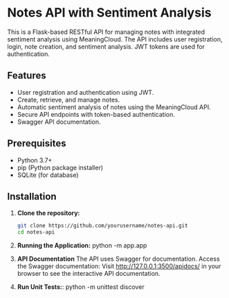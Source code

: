# Notes API with Sentiment Analysis

This is a Flask-based RESTful API for managing notes with integrated sentiment analysis using MeaningCloud.
The API includes user registration, login, note creation, and sentiment analysis. 
JWT tokens are used for authentication.

## Features

- User registration and authentication using JWT.
- Create, retrieve, and manage notes.
- Automatic sentiment analysis of notes using the MeaningCloud API.
- Secure API endpoints with token-based authentication.
- Swagger API documentation.

## Prerequisites

- Python 3.7+
- pip (Python package installer)
- SQLite (for database)

## Installation

1. **Clone the repository:**
   ```bash
   git clone https://github.com/yourusername/notes-api.git
   cd notes-api

2. **Running the Application:**
   python -m app.app

3. **API Documentation**
The API uses Swagger for documentation.
Access the Swagger documentation: Visit http://127.0.0.1:3500/apidocs/ in your browser to see the interactive API documentation.

4. **Run Unit Tests:**:
   python -m unittest discover
